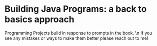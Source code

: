 # Building Java Programs: a back to basics approach
Programming Projects build in response to prompts in the book. \n
If you see any mistakes or ways to make them better please reach out to me!
